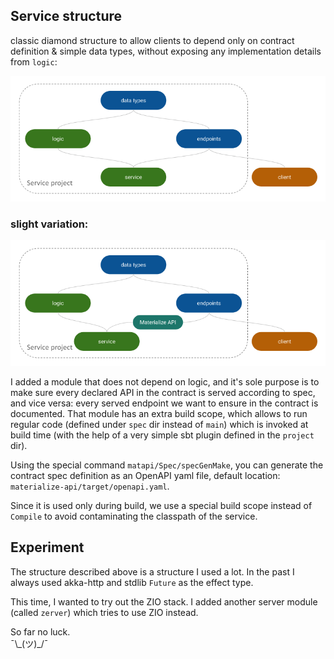 ## Service structure
classic diamond structure to allow clients to depend only on contract definition & simple data types,
without exposing any implementation details from `logic`:

![diagram](docs/service_diagram.png)

### slight variation:

![diagram + materialize API](docs/service_diagram_matapi.png)

I added a module that does not depend on logic,
and it's sole purpose is to make sure every declared API in the contract is served according to spec,
and vice versa: every served endpoint we want to ensure in the contract is documented.
That module has an extra build scope, which allows to run regular code
(defined under `spec` dir instead of `main`) which is invoked at build time
(with the help of a very simple sbt plugin defined in the `project` dir).

Using the special command `matapi/Spec/specGenMake`,
you can generate the contract spec definition as an OpenAPI yaml file,
default location: `materialize-api/target/openapi.yaml`.

Since it is used only during build,
we use a special build scope instead of `Compile` to avoid contaminating the classpath of the service.

## Experiment
The structure described above is a structure I used a lot.
In the past I always used akka-http and stdlib `Future` as the effect type.

This time, I wanted to try out the ZIO stack.
I added another server module (called `zerver`) which tries to use ZIO instead.

So far no luck. \
¯\\\_(ツ)\_/¯
